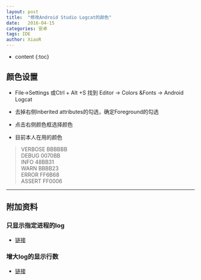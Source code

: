 ```yaml
---
layout: post
title:  "修改Android Studio Logcat的颜色"
date:   2016-04-15
categories: 安卓
tags: IDE
author: XiaoR
---
```

* content
{:toc}





## 颜色设置

* File->Settings 或Ctrl + Alt +S 找到 Editor -> Colors &Fonts -> Android Logcat 

* 去掉右侧Inberited attributes的勾选，确定Foreground的勾选

* 点击右侧颜色框选择颜色

* 目前本人在用的颜色

> VERBOSE	BBBBBB  
> DEBUG	0070BB  
> INFO	48BB31  
> WARN	BBBB23  
> ERROR	FF6B68  
> ASSERT	FF0006

---

## 附加资料

### 只显示指定进程的log

- [链接](http://blog.csdn.net/hyr83960944/article/details/40895799)

### 增大log的显示行数

- [链接](http://blog.csdn.net/senyangs/article/details/50067983)